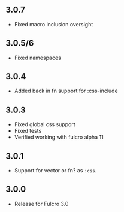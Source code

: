 3.0.7
-----
- Fixed macro inclusion oversight

3.0.5/6
-------
- Fixed namespaces

3.0.4
-----
- Added back in fn support for :css-include

3.0.3
-----
- Fixed global css support
- Fixed tests
- Verified working with fulcro alpha 11

3.0.1
-----
- Support for vector or fn? as `:css`.

3.0.0
-----
- Release for Fulcro 3.0

